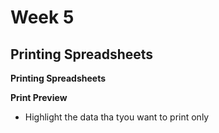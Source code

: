# Week 5
## Printing Spreadsheets

**Printing Spreadsheets**

**Print Preview**
* Highlight the data tha tyou want to print only